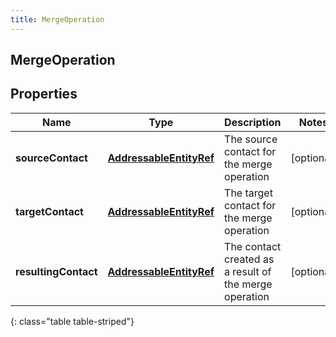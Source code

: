 ```yaml
---
title: MergeOperation
---
```

## MergeOperation


## Properties

| Name | Type | Description | Notes |
| ------------ | ------------- | ------------- | ------------- |
| **sourceContact** | <!----><!---->[**AddressableEntityRef**](AddressableEntityRef.html)<!----> | The source contact for the merge operation |  [optional] |
| **targetContact** | <!----><!---->[**AddressableEntityRef**](AddressableEntityRef.html)<!----> | The target contact for the merge operation |  [optional] |
| **resultingContact** | <!----><!---->[**AddressableEntityRef**](AddressableEntityRef.html)<!----> | The contact created as a result of the merge operation |  [optional] |
{: class="table table-striped"}



